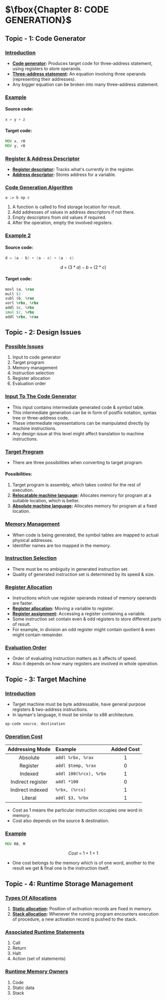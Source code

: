 # $\fbox{Chapter 8: CODE GENERATION}$





## **Topic - 1: Code Generator**

### <u>Introduction</u>

- **<u>Code generator</u>:** Produces target code for three-address statement, using registers to store operands.
- **<u>Three-address statement</u>:** An equation involving three operands (representing their addresses).
- Any bigger equation can be broken into many three-address statement.


### <u>Example</u>

#### Source code:

```c
x = y + z
```

#### Target code:

```asm
MOV x, r0
MOV y, r0
```


### <u>Register & Address Descriptor</u>

- **<u>Register descriptor</u>:** Tracks what's currently in the register.
- **<u>Address descriptor</u>:** Stores address for a variable.


### <u>Code Generation Algorithm</u>

```
a := b op c
```

1. A function is called to find storage location for result.
2. Add addresses of values in address descriptors if not there.
3. Empty descriptors from old values if required.
4. After the operation, empty the involved registers.


### <u>Example 2</u>

#### Source code:

```c
d = (a - b) + (a - c) + (a - c)
```

$$ d\;=\;(3\;*\;a)\;-\;b\;+\;(2\;*\;c) $$

#### Target code:

```asm
movl $a, %rax
mull $3
subl $b, %rax
xorl %rbx, %rbx
addl $c, %rbx
imul $2, %rbx
addl %rbx, %rax
```



## **Topic - 2: Design Issues**

### <u>Possible Issues</u>

1. Input to code generator
2. Target program
3. Memory management
4. Instruction selection
5. Register allocation
6. Evaluation order


### <u>Input To The Code Generator</u>

- This input contains intermediate generated code & symbol table.
- This intermediate generation can be in form of postfix notation, syntax tree or three-address code.
- These intermediate representations can be manipulated directly by machine instructions.
- Any design issue at this level might affect translation to machine instructions.


### <u>Target Program</u>

- There are three possibilities when converting to target program.

#### Possibilities:

1. Target program is assembly, which takes control for the rest of execution.
2. **<u>Relocatable machine language</u>:** Allocates memory for program at a suitable location, which is better.
3. **<u>Absolute machine language</u>:** Allocates memory for program at a fixed location.


### <u>Memory Management</u>

- When code is being generated, the symbol tables are mapped to actual physical addresses.
- Identifier names are too mapped in the memory.


### <u>Instruction Selection</u>

- There must be no ambiguity in generated instruction set.
- Quality of generated instruction set is determined by its speed & size.


### <u>Register Allocation</u>

- Instructions which use register operands instead of memory operands are faster.
- **<u>Register allocation</u>:** Moving a variable to register.
- **<u>Register assignment</u>:** Accessing a register containing a variable.
- Some instruction set contain even & odd registers to store different parts of result.
- For example, in division an odd register might contain quotient & even might contain remainder.


### <u>Evaluation Order</u>

- Order of evaluating instruction matters as it affects of speed.
- Also it depends on how many registers are involved in whole operation.



## **Topic - 3: Target Machine**

### <u>Introduction</u>

- Target machine must be byte addressable, have general purpose registers & two-address instructions.
- In layman's language, it must be similar to x86 architecture.

```asm
op-code source, destination
```


### <u>Operation Cost</u>

|  Addressing Mode  | Example                | Added Cost |
| :---------------: | :--------------------- | :--------: |
|     Absolute      | `addl %rbx, %rax`      |    $1$     |
|     Register      | `addl $temp, %rax`     |    $0$     |
|      Indexed      | `addl 100(%rcx), %rbx` |    $1$     |
| Indirect register | `addl *100`            |    $0$     |
| Indirect indexed  | `%rbx, (%rcx)`         |    $1$     |
|      Literal      | `addl $3, %rbx`        |    $1$     |

- Cost as $1$ means the particular instruction occupies one word in memory.
- Cost also depends on the source & destination.


### <u>Example</u>

```asm
MOV R0, M
```

$$ Cost\;=\;1\;+\;1\;+\;1 $$

- One cost belongs to the memory which is of one word, another to the result we get & final one is the instruction itself.



## **Topic - 4: Runtime Storage Management**

### <u>Types Of Allocations</u>

1. **<u>Static allocation</u>:** Position of activation records are fixed in memory.
2. **<u>Stack allocation</u>:** Whenever the running program encounters execution of procedure, a new activation record is pushed to the stack.


### <u>Associated Runtime Statements</u>

1. Call
2. Return
3. Halt
4. Action (set of statements)


### <u>Runtime Memory Owners</u>

1. Code
2. Static data
3. Stack

